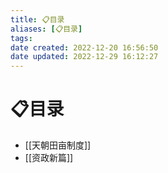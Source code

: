 ```yaml
---
title: 📋目录
aliases: [📋目录]
tags: 
date created: 2022-12-20 16:56:50
date updated: 2022-12-29 16:12:27
---
```


# 📋目录

- [[天朝田亩制度]]
- [[资政新篇]]
